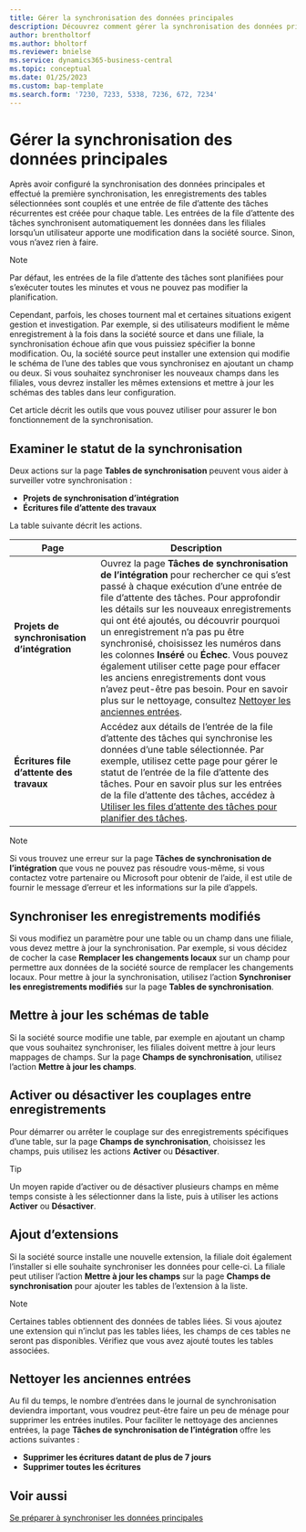 ```yaml
---
title: Gérer la synchronisation des données principales
description: Découvrez comment gérer la synchronisation des données principales.
author: brentholtorf
ms.author: bholtorf
ms.reviewer: bnielse
ms.service: dynamics365-business-central
ms.topic: conceptual
ms.date: 01/25/2023
ms.custom: bap-template
ms.search.form: '7230, 7233, 5338, 7236, 672, 7234'
---
```

# <a name="manage-master-data-synchronization"></a><a name="manage-master-data-synchronization"></a>Gérer la synchronisation des données principales

Après avoir configuré la synchronisation des données principales et effectué la première synchronisation, les enregistrements des tables sélectionnées sont couplés et une entrée de file d’attente des tâches récurrentes est créée pour chaque table. Les entrées de la file d’attente des tâches synchronisent automatiquement les données dans les filiales lorsqu’un utilisateur apporte une modification dans la société source. Sinon, vous n’avez rien à faire.

> [!NOTE]
> Par défaut, les entrées de la file d’attente des tâches sont planifiées pour s’exécuter toutes les minutes et vous ne pouvez pas modifier la planification.

Cependant, parfois, les choses tournent mal et certaines situations exigent gestion et investigation. Par exemple, si des utilisateurs modifient le même enregistrement à la fois dans la société source et dans une filiale, la synchronisation échoue afin que vous puissiez spécifier la bonne modification. Ou, la société source peut installer une extension qui modifie le schéma de l’une des tables que vous synchronisez en ajoutant un champ ou deux. Si vous souhaitez synchroniser les nouveaux champs dans les filiales, vous devrez installer les mêmes extensions et mettre à jour les schémas des tables dans leur configuration.

Cet article décrit les outils que vous pouvez utiliser pour assurer le bon fonctionnement de la synchronisation.

## <a name="investigate-the-status-of-synchronization"></a><a name="investigate-the-status-of-synchronization"></a>Examiner le statut de la synchronisation

Deux actions sur la page **Tables de synchronisation** peuvent vous aider à surveiller votre synchronisation :

* **Projets de synchronisation d’intégration**
* **Écritures file d’attente des travaux**

La table suivante décrit les actions.

|Page  |Description  |
|---------|---------|
|**Projets de synchronisation d’intégration**     | Ouvrez la page **Tâches de synchronisation de l’intégration** pour rechercher ce qui s’est passé à chaque exécution d’une entrée de file d’attente des tâches. Pour approfondir les détails sur les nouveaux enregistrements qui ont été ajoutés, ou découvrir pourquoi un enregistrement n’a pas pu être synchronisé, choisissez les numéros dans les colonnes **Inséré** ou **Échec**. Vous pouvez également utiliser cette page pour effacer les anciens enregistrements dont vous n’avez peut-être pas besoin. Pour en savoir plus sur le nettoyage, consultez [Nettoyer les anciennes entrées](#clean-up-old-entries).        |
|**Écritures file d’attente des travaux**     | Accédez aux détails de l’entrée de la file d’attente des tâches qui synchronise les données d’une table sélectionnée. Par exemple, utilisez cette page pour gérer le statut de l’entrée de la file d’attente des tâches. Pour en savoir plus sur les entrées de la file d’attente des tâches, accédez à [Utiliser les files d’attente des tâches pour planifier des tâches](admin-job-queues-schedule-tasks.md).     |

> [!NOTE]
> Si vous trouvez une erreur sur la page **Tâches de synchronisation de l’intégration** que vous ne pouvez pas résoudre vous-même, si vous contactez votre partenaire ou Microsoft pour obtenir de l’aide, il est utile de fournir le message d’erreur et les informations sur la pile d’appels.

## <a name="synchronize-modified-records"></a><a name="synchronize-modified-records"></a>Synchroniser les enregistrements modifiés

Si vous modifiez un paramètre pour une table ou un champ dans une filiale, vous devez mettre à jour la synchronisation. Par exemple, si vous décidez de cocher la case **Remplacer les changements locaux** sur un champ pour permettre aux données de la société source de remplacer les changements locaux. Pour mettre à jour la synchronisation, utilisez l’action **Synchroniser les enregistrements modifiés** sur la page **Tables de synchronisation**.

## <a name="update-table-schemas"></a><a name="update-table-schemas"></a>Mettre à jour les schémas de table

Si la société source modifie une table, par exemple en ajoutant un champ que vous souhaitez synchroniser, les filiales doivent mettre à jour leurs mappages de champs. Sur la page **Champs de synchronisation**, utilisez l’action **Mettre à jour les champs**. 

## <a name="enable-or-disable-couplings-between-records"></a><a name="enable-or-disable-couplings-between-records"></a>Activer ou désactiver les couplages entre enregistrements

Pour démarrer ou arrêter le couplage sur des enregistrements spécifiques d’une table, sur la page **Champs de synchronisation**, choisissez les champs, puis utilisez les actions **Activer** ou **Désactiver**. 

> [!TIP]
> Un moyen rapide d’activer ou de désactiver plusieurs champs en même temps consiste à les sélectionner dans la liste, puis à utiliser les actions **Activer** ou **Désactiver**.

## <a name="adding-extensions"></a><a name="adding-extensions"></a>Ajout d’extensions

Si la société source installe une nouvelle extension, la filiale doit également l’installer si elle souhaite synchroniser les données pour celle-ci. La filiale peut utiliser l’action **Mettre à jour les champs** sur la page **Champs de synchronisation** pour ajouter les tables de l’extension à la liste.

> [!NOTE]
> Certaines tables obtiennent des données de tables liées. Si vous ajoutez une extension qui n’inclut pas les tables liées, les champs de ces tables ne seront pas disponibles. Vérifiez que vous avez ajouté toutes les tables associées.

## <a name="clean-up-old-entries"></a><a name="clean-up-old-entries"></a>Nettoyer les anciennes entrées

Au fil du temps, le nombre d’entrées dans le journal de synchronisation deviendra important, vous voudrez peut-être faire un peu de ménage pour supprimer les entrées inutiles. Pour faciliter le nettoyage des anciennes entrées, la page **Tâches de synchronisation de l’intégration** offre les actions suivantes :

* **Supprimer les écritures datant de plus de 7 jours**
* **Supprimer toutes les écritures**

<!--
## <a name="recreate-a-deleted-job-queue-entry"></a><a name="recreate-a-deleted-job-queue-entry"></a>Recreate a deleted job queue entry

If the recurring job queue entry is deleted for a table, you can quickly recreate it. On the **Synchronization Tables** page, choose the **Use Default Synchronization Setup** action.
-->

## <a name="see-also"></a><a name="see-also"></a>Voir aussi

[Se préparer à synchroniser les données principales](admin-set-up-data-sync.md)
